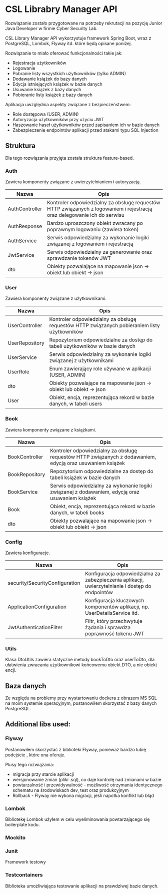 # CSL Librabry Manager API

Rozwiązanie zostało przygotowane na potrzeby rekrutacji na pozycję Junior Java Developer w firmie Cyber Security Lab.

CSL Library Manager API wykorzystuje framework Spring Boot, wraz z PostgreSQL, Lombok, Flyway itd. które będą
opisane poniżej.

Rozwiązanie to miało oferować funkcjonalności takie jak:
* Rejestracja użytkowników
* Logowanie
* Pobranie listy wszystkich użytkowników (tylko ADMIN)
* Dodawanie książek do bazy danych
* Edycja istniejących książek w bazie danych
* Usuwanie książek z bazy danych
* Pobieranie listy książek z bazy danych

Aplikacja uwzględnia aspekty związane z bezpieczeństwem:
* Role dostępowa (USER, ADMIN)
* Autoryzacja użytkowników przy użyciu JWT
* Haszowanie haseł użytkowników przed zapisaniem ich w bazie danych
* Zabezpieczenie endpointów aplikacji przed atakami typu SQL Injection


## Struktura
Dla tego rozwiązania przyjęta została struktura feature-based.

### Auth
Zawiera komponenty związane z uwierzytelnianiem i autoryzacją.

| Nazwa | Opis                                                                                                                     |
|-------|--------------------------------------------------------------------------------------------------------------------------|
| AuthController | Kontroler odpowiedzialny za obsługę requestów HTTP związanych z logowaniem i rejestracją oraz delegowanie ich do serwisu |
| AuthResponse | Bardzo uproszczony obiekt zwracany po poprawnym logowaniu (zawiera token)                                                |
| AuthService | Serwis odpowiedzialny za wykonanie logiki związanej z logowaniem i rejestracją                                           | 
| JwtService | Serwis odpowiedzialny za generowanie oraz sprawdzanie tokenów JWT                                                        |
| dto   | Obiekty pozwalające na mapowanie json -> obiekt lub obiekt -> json                                                       |

### User
Zawiera komponenty związane z użytkownikami.

| Nazwa          | Opis                                                                                         |
|----------------|----------------------------------------------------------------------------------------------|
| UserController | Kontroler odpowiedzialny za obsługę requestów HTTP związanych pobieraniem listy użytkowników |
| UserRepository | Repozytorium odpowiedzialne za dostęp do tabeli użytkowników w bazie danych                  |
| UserService    | Serwis odpowiedzialny za wykonanie logiki związanej z użytkownikami                          | 
| UserRole       | Enum zawierający role używane w aplikacji (USER, ADMIN)                                      |
| dto            | Obiekty pozwalające na mapowanie json -> obiekt lub obiekt -> json                           |
| User           | Obiekt, encja, reprezentująca rekord w bazie danych, w tabeli users                          |

### Book
Zawiera komponenty związane z książkami.

| Nazwa          | Opis                                                                                                      |
|----------------|-----------------------------------------------------------------------------------------------------------|
| BookController | Kontroler odpowiedzialny za obsługę requestów HTTP związanych z dodawaniem, edycją oraz usuwaniem książek |
| BookRepository | Repozytorium odpowiedzialne za dostęp do tabeli książek w bazie danych                                    |
| BookService    | Serwis odpowiedzialny za wykonanie logiki związanej z dodawaniem, edycją oraz usuwaniem książek           | 
| Book           | Obiekt, encja, reprezentująca rekord w bazie danych, w tabeli books                                       |
| dto            | Obiekty pozwalające na mapowanie json -> obiekt lub obiekt -> json                                        |

### Config
Zawiera konfiguracje.

| Nazwa                          | Opis                                                                                             |
|--------------------------------|--------------------------------------------------------------------------------------------------|
| security/SecurityConfiguration | Konfiguracja odpowiedzialna za zabezpieczenia aplikacji, uwierzytelnianie i dostęp do endpointów |
| ApplicationConfiguration       | Konfiguracja kluczowych komponentów aplikacji, np. UserDetailsService itd.                       |
| JwtAuthenticationFilter        | Filtr, który przechwytuje żądania i sprawdza poprawność tokenu JWT                               | 

### Utils
Klasa DtoUtils zawiera statyczne metody bookToDto oraz userToDto, dla ułatwienia zwracania użytkownikowi końcowemu obiekt DTO, a nie obiekt encji. 

## Baza danych
Ze względu na problemy przy wystartowaniu dockera z obrazem MS SQL na moim systemie operacyjnym,
postanowiłem skorzystać z bazy danych PostgreSQL.

## Additional libs used:

### Flyway
Postanowiłem skorzystać z biblioteki Flyway, ponieważ bardzo lubię podejście , które ona oferuje.

Plusy tego rozwiązania:
* migracja przy starcie aplikacji
* wersjonowanie zmian (pliki .sql), co daje kontrolę nad zmianami w bazie
* powtarzalność i przewidywalność - możliwość otrzymania identycznego schematu na środowiskach dev, test oraz produkcyjnym
* Rollback - Flyway nie wykona migracji, jeśli napotka konflikt lub błąd

### Lombok
Bibliotekę Lombok użyłem w celu wyeliminowania powtarzającego się boilerplate kodu.

### Mockito

### Junit
Framework testowy

### Testcontainers
Biblioteka umożliwiająca testowanie aplikacji na prawdziwej bazie danych.